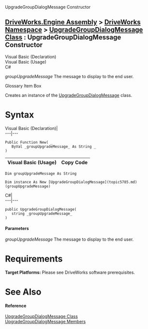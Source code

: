 UpgradeGroupDialogMessage Constructor   
  
[DriveWorks.Engine Assembly](topic2156.md) > [DriveWorks Namespace](topic2159.md) > [UpgradeGroupDialogMessage Class](topic5785.md) : UpgradeGroupDialogMessage Constructor  
---  
  
Visual Basic (Declaration)    
Visual Basic (Usage)    
C# 

_groupUpgradeMessage_
    The message to display to the end user.

Glossary Item Box

Creates an instance of the [UpgradeGroupDialogMessage](topic5785.md) class. 

# Syntax

Visual Basic (Declaration)|   
---|---  
      
    
    Public Function New( _
       ByVal _groupUpgradeMessage_ As String _
    )  
  
Visual Basic (Usage)| Copy Code  
---|---  
      
    
    Dim groupUpgradeMessage As String
     
    Dim instance As New [UpgradeGroupDialogMessage](topic5785.md)(groupUpgradeMessage)  
  
C#|   
---|---  
      
    
    public UpgradeGroupDialogMessage( 
       string _groupUpgradeMessage_
    )  
  
#### Parameters

 _groupUpgradeMessage_
    The message to display to the end user.

# Requirements

**Target Platforms:** Please see DriveWorks software prerequisites.

# See Also

#### Reference

[UpgradeGroupDialogMessage Class](topic5785.md)   
[UpgradeGroupDialogMessage Members](topic5786.md)


